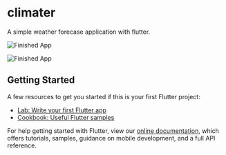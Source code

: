 # climater

A simple weather forecase application with flutter.

![Finished App](https://github.com/Temmytope-seun/climater/blob/master/lib/screen/screen1.PNG)

![Finished App](https://github.com/Temmytope-seun/climater/blob/master/lib/screen/screen2.PNG)

## Getting Started


A few resources to get you started if this is your first Flutter project:

- [Lab: Write your first Flutter app](https://flutter.dev/docs/get-started/codelab)
- [Cookbook: Useful Flutter samples](https://flutter.dev/docs/cookbook)

For help getting started with Flutter, view our
[online documentation](https://flutter.dev/docs), which offers tutorials,
samples, guidance on mobile development, and a full API reference.
